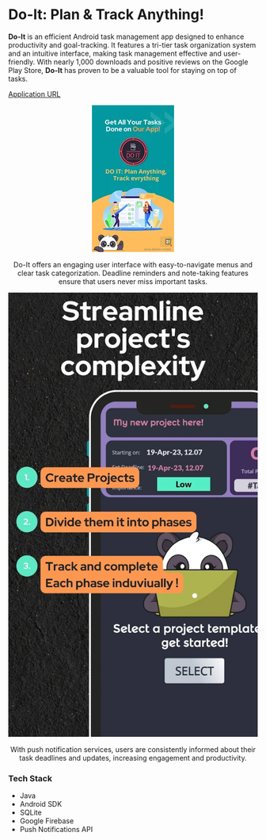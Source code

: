 # Do-It: Plan & Track Anything!

**Do-It** is an efficient Android task management app designed to enhance productivity and goal-tracking. It features a tri-tier task organization system and an intuitive interface, making task management effective and user-friendly. With nearly 1,000 downloads and positive reviews on the Google Play Store, **Do-It** has proven to be a valuable tool for staying on top of tasks.

[Application URL](https://play.google.com/store/apps/details?id=com.the21codes.do_it) <!-- Replace '#' with the actual URL -->

<p align="center">
  <img src="/doit1.png" alt="Do-It Interface" />
</p>
<p align="center">
  Do-It offers an engaging user interface with easy-to-navigate menus and clear task categorization. Deadline reminders and note-taking features ensure that users never miss important tasks.
</p>

<p align="center">
  <img src="/doit2.png" alt="Task Management Features" />
</p>
<p align="center">
  With push notification services, users are consistently informed about their task deadlines and updates, increasing engagement and productivity.
</p>

### Tech Stack
- Java
- Android SDK
- SQLite
- Google Firebase
- Push Notifications API
